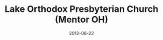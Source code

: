 ---
date: &id001 2012-06-22
end_date: null
location:
  address: 7701 Reynolds Road
  city: Mentor
  state: OH
minister:
- end: 2012-06-22
  name: Larry Oldaker
  start: 2009-01-01
  type: Organizing Pastor
- end: null
  name: Geoffrey L. Willour
  start: 2012-06-22
  type: Pastor
ministers:
- Larry Oldaker
- Geoffrey L. Willour
name: Lake Orthodox Presbyterian Church
names:
- end: 2012-06-22
  name: Lake Orthodox Presbyterian mission work
  start: 2007-10-19
- end: null
  name: Lake Orthodox Presbyterian Church
  start: 2012-06-22
origination_date: *id001
raw_data: "OH    Mentor\n\nLake Orthodox Presbyterian mission work  (October 19, 2007\u2013\
  June 22, 2012)\nLake Orthodox Presbyterian Church  (June 22, 2012\u2013 )\nMeeting\
  \ at Holiday Inn, 7701 Reynolds Road\nOrg. Pastor: Larry Oldaker, 2009\u201312\n\
  Pastor: Geoffrey L. Willour, 2012\u2013"
received_from: null
states:
- OH
status:
  active: true
  end_date: null
  reason: null
  received_from: null
  withdrawal_to: null
title: Lake Orthodox Presbyterian Church (Mentor OH)
year_established:
- 2012

---